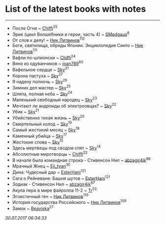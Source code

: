 # List of the latest books with notes
---

* После Огня ~ [Chiffi](users/105/105831994080785626680-google)<sup>25</sup>
* Эрик (цикл Волшебники и герои, часть 4) ~ [SMedgaus](users/162/162444669-vkontakte)<sup>8</sup>
* От слов к делу! ~ [Ник Литвинов](users/241/241974816-vkontakte)<sup>112</sup>
* Боги, святилища, обряды Японии. Энциклопедия Синто ~ [Ник Литвинов](users/241/241974816-vkontakte)<sup>111</sup>
* Вафли по-шпионски ~ [Chiffi](users/105/105831994080785626680-google)<sup>24</sup>
* Вино из одуванчиков ~ [joan789](users/240/2401650-vkontakte)<sup>60</sup>
* Вафельное сердце ~ [Sky](users/118/118049897850017649660-google)<sup>31</sup>
* Корона пастуха ~ [Sky](users/118/118049897850017649660-google)<sup>27</sup>
* Я надену полночь ~ [Sky](users/118/118049897850017649660-google)<sup>26</sup>
* Зимних дел мастер ~ [Sky](users/118/118049897850017649660-google)<sup>25</sup>
* Шляпа, полная неба ~ [Sky](users/118/118049897850017649660-google)<sup>24</sup>
* Маленький свободный народец ~ [Sky](users/118/118049897850017649660-google)<sup>23</sup>
* Мечтают ли андроиды об электроовцах? ~ [Sky](users/118/118049897850017649660-google)<sup>22</sup>
* Убик ~ [Sky](users/118/118049897850017649660-google)<sup>21</sup>
* Убийственно тихая жизнь ~ [Sky](users/118/118049897850017649660-google)<sup>20</sup>
* Смертельный холод ~ [Sky](users/118/118049897850017649660-google)<sup>19</sup>
* Самый жестокий месяц ~ [Sky](users/118/118049897850017649660-google)<sup>18</sup>
* Каменный убийца ~ [Sky](users/118/118049897850017649660-google)<sup>17</sup>
* Жестокие слова ~ [Sky](users/118/118049897850017649660-google)<sup>15</sup>
* Здесь мертвецы под сводом спят ~ [Sky](users/118/118049897850017649660-google)<sup>14</sup>
* Абсолютные миротворцы ~ [Chiffi](users/105/105831994080785626680-google)<sup>22</sup>
* В начале была командная строка - Стивенсон Нил ~ [abzagir4ik](users/362/3621623-vkontakte)<sup>88</sup>
* Мрачный Жнец ~ [Eji_tyan](users/235/2352103981-twitter)<sup>30</sup>
* Дина: Чудесный дар ~ [EsterHani](users/305/30558181-vkontakte)<sup>121</sup>
* Сага о Рейневане: Башня шутов ~ [EsterHani](users/305/30558181-vkontakte)<sup>121</sup>
* Зодиак - Стивенсон Нил ~ [abzagir4ik](users/362/3621623-vkontakte)<sup>87</sup>
* Акула пера в мире файролла 11-2 ~ [Tr](users/122/12282474-vkontakte)<sup>53</sup>
* Эгоистичный ген ~ [Ник Литвинов](users/241/241974816-vkontakte)<sup>110</sup>
* История государства Российского ~ [Ник Литвинов](users/241/241974816-vkontakte)<sup>109</sup>
* Замок ~ [Beaviska](users/102/10202544960024508-facebook)<sup>27</sup>


_30.07.2017 06:34:33_
